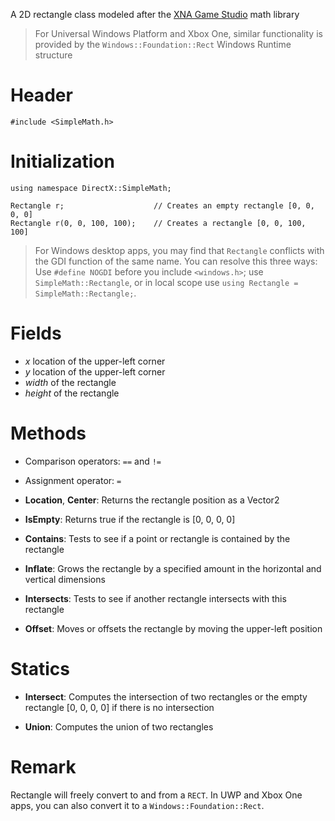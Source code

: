 A 2D rectangle class modeled after the [XNA Game Studio](https://msdn.microsoft.com/en-us/library/microsoft.xna.framework.rectangle.aspx) math library

> For Universal Windows Platform and Xbox One, similar functionality is provided by the ``Windows::Foundation::Rect`` Windows Runtime structure

# Header

    #include <SimpleMath.h>

# Initialization

    using namespace DirectX::SimpleMath;

    Rectangle r;                    // Creates an empty rectangle [0, 0, 0, 0]
    Rectangle r(0, 0, 100, 100);    // Creates a rectangle [0, 0, 100, 100]

> For Windows desktop apps, you may find that ``Rectangle`` conflicts with the GDI function of the same name. You can resolve this three ways: Use ``#define NOGDI`` before you include ``<windows.h>``; use ``SimpleMath::Rectangle``, or in local scope use ``using Rectangle = SimpleMath::Rectangle;``.

# Fields
* *x* location of the upper-left corner
* *y* location of the upper-left corner
* *width* of the rectangle
* *height* of the rectangle

# Methods
* Comparison operators: ``==`` and ``!=``
* Assignment operator: ``=``

* **Location**, **Center**: Returns the rectangle position as a Vector2

* **IsEmpty**: Returns true if the rectangle is [0, 0, 0, 0]

* **Contains**: Tests to see if a point or rectangle is contained by the rectangle

* **Inflate**: Grows the rectangle by a specified amount in the horizontal and vertical dimensions

* **Intersects**: Tests to see if another rectangle intersects with this rectangle

* **Offset**: Moves or offsets the rectangle by moving the upper-left position

# Statics
* **Intersect**: Computes the intersection of two rectangles or the empty rectangle [0, 0, 0, 0] if there is no intersection

* **Union**: Computes the union of two rectangles

# Remark
Rectangle will freely convert to and from a ``RECT``. In UWP and Xbox One apps, you can also convert it to a ``Windows::Foundation::Rect``.
